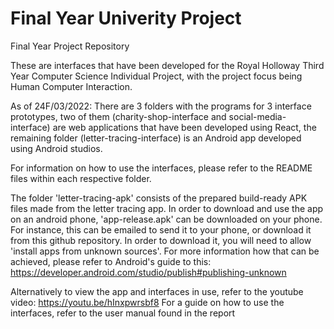 # Final Year Univerity Project
Final Year Project Repository

These are interfaces that have been developed for the Royal Holloway Third Year Computer Science Individual Project, with the project focus being Human Computer Interaction. 

As of 24F/03/2022: 
There are 3 folders with the programs for 3 interface prototypes, two of them (charity-shop-interface and social-media-interface) are web applications that have been developed using React, the remaining folder (letter-tracing-interface) is an Android app developed using Android studios. 

For information on how to use the interfaces, please refer to the README files within each respective folder. 

The folder 'letter-tracing-apk' consists of the prepared build-ready APK files made from the letter tracing app. In order to download and use the app on an android phone, 'app-release.apk' can be downloaded on your phone. For instance, this can be emailed to send it to your phone, or download it from this github repository. In order to download it, you will need to allow 'install apps from unknown sources'. For more information how that can be achieved, please refer to Android's guide to this: https://developer.android.com/studio/publish#publishing-unknown

Alternatively to view the app and interfaces in use, refer to the youtube video: https://youtu.be/hInxpwrsbf8
For a guide on how to use the interfaces, refer to the user manual found in the report 
